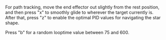For path tracking, move the end effector out slightly from the rest position, and then press "x" to smoothly glide to wherever the target currently is. After that, press "z" to enable the optimal PID values for navigating the star shape.

Press "b" for a random looptime value between 75 and 600. 
